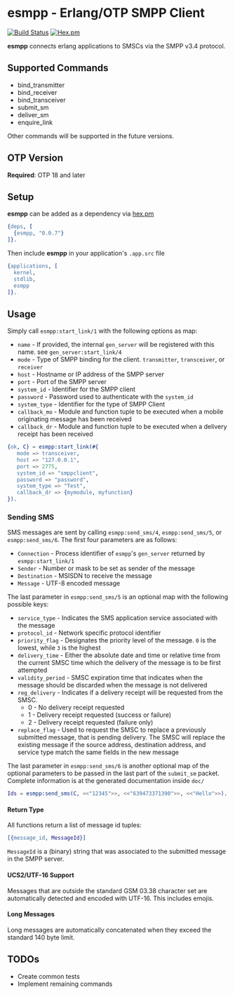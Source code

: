 # esmpp - Erlang/OTP SMPP Client

[![Build Status](https://travis-ci.org/VoyagerInnovations/esmpp.svg?branch=master)](https://travis-ci.org/VoyagerInnovations/esmpp) [![Hex.pm](https://img.shields.io/hexpm/v/esmpp.svg)](https://hex.pm/packages/esmpp)

**esmpp** connects erlang applications to SMSCs via the SMPP v3.4 protocol.

## Supported Commands

* bind\_transmitter
* bind\_receiver
* bind\_transceiver
* submit\_sm
* deliver\_sm
* enquire\_link

Other commands will be supported in the future versions.

## OTP Version

**Required**: OTP 18 and later

## Setup

**esmpp** can be added as a dependency via [hex.pm](https://hex.pm/packages/esmpp)

```erlang
{deps, [
  {esmpp, "0.0.7"}
]}. 
```

Then include **esmpp** in your application's `.app.src` file

```erlang
{applications, [
  kernel,
  stdlib,
  esmpp
]}.
```

## Usage

Simply call `esmpp:start_link/1` with the following options as map:

* `name` - If provided, the internal `gen_server` will be registered with this name. see `gen_server:start_link/4`
* `mode` - Type of SMPP binding for the client. `transmitter`, `transceiver`, or `receiver`
* `host` - Hostname or IP address of the SMPP server
* `port` - Port of the SMPP server
* `system_id` - Identifier for the SMPP client
* `password` - Password used to authenticate with the `system_id`
* `system_type` - Identifier for the type of SMPP Client
* `callback_mo` - Module and function tuple to be executed when a mobile originating message has been received
* `callback_dr` - Module and function tuple to be executed when a delivery receipt has been received

```erlang
{ok, C} = esmpp:start_link(#{
   mode => transceiver,
   host => "127.0.0.1",
   port => 2775,
   system_id => "smppclient",
   password => "password",
   system_type => "Test",
   callback_dr => {mymodule, myfunction}
}).
```

### Sending SMS

SMS messages are sent by calling `esmpp:send_sms/4`, `esmpp:send_sms/5`, or `esmpp:send_sms/6`. The first four parameters are as follows:

* `Connection` - Process identifier of `esmpp`'s `gen_server` returned by `esmpp:start_link/1`
* `Sender` - Number or mask to be set as sender of the message
* `Destination` - MSISDN to receive the message
* `Message` - UTF-8 encoded message

The last parameter in `esmpp:send_sms/5` is an optional map with the following possible keys:

* `service_type` - Indicates the SMS application service associated with the message
* `protocol_id` - Network specific protocol identifier
* `priority_flag` - Designates the priority level of the message. `0` is the lowest, while `3` is the highest
* `delivery_time` - Either the absolute date and time or relative time from the current SMSC time which the delivery of the message is to be first attempted
* `validity_period` - SMSC expiration time that indicates when the message should be discarded when the message is not delivered
* `reg_delivery` - Indicates if a delivery receipt will be requested from the SMSC.
    * 0 - No delivery receipt requested
    * 1 - Delivery receipt requested (success or failure)
    * 2 - Delivery receipt requested (failure only)
* `replace_flag` - Used to request the SMSC to replace a previously submitted message, that is pending delivery. The SMSC will replace the existing message if the source address, destination address, and service type match the same fields in the new message

The last parameter in `esmpp:send_sms/6` is another optional map of the optional parameters to be passed in the last part of the `submit_sm` packet. Complete information is at the generated documentation inside `doc/`

```erlang
Ids = esmpp:send_sms(C, <<"12345">>, <<"639473371390">>, <<"Hello">>).
```

#### Return Type

All functions return a list of message id tuples:

```erlang
[{message_id, MessageId}]
```

`MessageId` is a (binary) string that was associated to the submitted message in the SMPP server.

#### UCS2/UTF-16 Support

Messages that are outside the standard GSM 03.38 character set are automatically detected and encoded with UTF-16. This includes emojis.

#### Long Messages

Long messages are automatically concatenated when they exceed the standard 140 byte limit. 

## TODOs

* Create common tests
* Implement remaining commands
